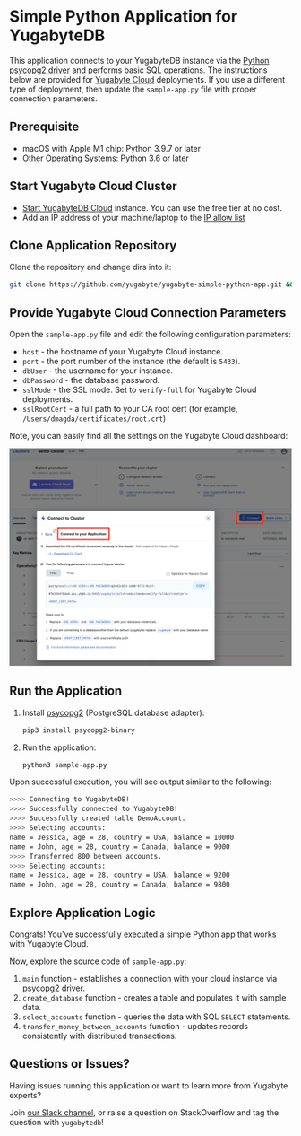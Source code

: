 # Simple Python Application for YugabyteDB

This application connects to your YugabyteDB instance via the 
[Python psycopg2 driver](https://docs.yugabyte.com/latest/reference/drivers/ysql-client-drivers/#psycopg2) and performs basic SQL 
operations. The instructions below are provided for [Yugabyte Cloud](https://cloud.yugabyte.com/) deployments. 
If you use a different type of deployment, then update the `sample-app.py` file with proper connection parameters.

## Prerequisite
* macOS with Apple M1 chip: Python 3.9.7 or later
* Other Operating Systems: Python 3.6 or later

## Start Yugabyte Cloud Cluster

* [Start YugabyteDB Cloud](https://docs.yugabyte.com/latest/yugabyte-cloud/cloud-quickstart/qs-add/) instance. You can use
the free tier at no cost.
* Add an IP address of your machine/laptop to the [IP allow list](https://docs.yugabyte.com/latest/yugabyte-cloud/cloud-secure-clusters/add-connections/#manage-ip-allow-lists)

## Clone Application Repository

Clone the repository and change dirs into it:

```bash
git clone https://github.com/yugabyte/yugabyte-simple-python-app.git && cd yugabyte-simple-python-app
```

## Provide Yugabyte Cloud Connection Parameters

Open the `sample-app.py` file and edit the following configuration parameters:
* `host` - the hostname of your Yugabyte Cloud instance.
* `port` - the port number of the instance (the default is `5433`).
* `dbUser` - the username for your instance.
* `dbPassword` - the database password.
* `sslMode` - the SSL mode. Set to `verify-full` for Yugabyte Cloud deployments.
* `sslRootCert` - a full path to your CA root cert (for example, `/Users/dmagda/certificates/root.crt`) 

Note, you can easily find all the settings on the Yugabyte Cloud dashboard:

![image](resources/cloud-app-settings.png)

## Run the Application

1. Install [psycopg2](https://pypi.org/project/psycopg2/) (PostgreSQL database adapter):
    ```bash
    pip3 install psycopg2-binary
    ```
2. Run the application:
    ```bash
    python3 sample-app.py
    ```

Upon successful execution, you will see output similar to the following:

```bash
>>>> Connecting to YugabyteDB!
>>>> Successfully connected to YugabyteDB!
>>>> Successfully created table DemoAccount.
>>>> Selecting accounts:
name = Jessica, age = 28, country = USA, balance = 10000
name = John, age = 28, country = Canada, balance = 9000
>>>> Transferred 800 between accounts.
>>>> Selecting accounts:
name = Jessica, age = 28, country = USA, balance = 9200
name = John, age = 28, country = Canada, balance = 9800
```

## Explore Application Logic

Congrats! You've successfully executed a simple Python app that works with Yugabyte Cloud.

Now, explore the source code of `sample-app.py`:
1. `main` function - establishes a connection with your cloud instance via psycopg2 driver.
3. `create_database` function - creates a table and populates it with sample data.
4. `select_accounts` function - queries the data with SQL `SELECT` statements.
5. `transfer_money_between_accounts` function - updates records consistently with distributed transactions.

## Questions or Issues?

Having issues running this application or want to learn more from Yugabyte experts?

Join [our Slack channel](https://communityinviter.com/apps/yugabyte-db/register),
or raise a question on StackOverflow and tag the question with `yugabytedb`!
